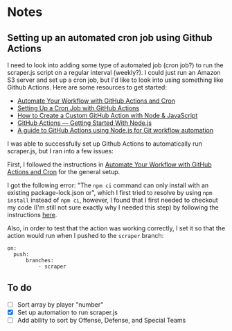 # Notes

## Setting up an automated cron job using Github Actions

I need to look into adding some type of automated job (cron job?) to run the scraper.js script on a regular interval (weekly?). I could just run an Amazon S3 server and set up a cron job, but I'd like to look into using something like Github Actions. Here are some resources to get started:

- [Automate Your Workflow with GitHub Actions and Cron](https://towardsdatascience.com/automate-workflow-github-actions-cron-130a8bf68ca6)
- [Setting Up a Cron Job with GitHub Actions](https://www.lagerdata.com/articles/setting-up-a-cron-job-with-github-actions)
- [How to Create a Custom GitHub Action with Node & JavaScript](https://spacejelly.dev/posts/how-to-create-a-custom-github-action-with-node-javascript/)
- [GitHub Actions — Getting Started With Node.js](https://futurestud.io/tutorials/github-actions-getting-started-with-node-js)
- [A guide to GitHub Actions using Node.js for Git workflow automation](https://medium.com/datreeio/a-guide-to-github-actions-using-node-js-for-git-workflow-automation-dbf1d3470f31)

I was able to successfully set up Github Actions to automatically run scraper.js, but I ran into a few issues:

First, I followed the instructions in [Automate Your Workflow with GitHub Actions and Cron](https://towardsdatascience.com/automate-workflow-github-actions-cron-130a8bf68ca6) for the general setup.

I got the following error: "The `npm ci` command can only install with an existing package-lock.json or", which I first tried to resolve by using `npm install` instead of `npm ci`, however, I found that I first needed to checkout my code (I'm still not sure exactly why I needed this step) by following the instructions [here](https://stackoverflow.com/questions/68607702/npm-install-falied-in-github-action).

Also, in order to test that the action was working correctly, I set it so that the action would run when I pushed to the `scraper` branch:

```
on:
  push:
	  branches:
		  - scraper
```

## To do

- [ ] Sort array by player "number"
- [x] Set up automation to run scraper.js
- [ ] Add ability to sort by Offense, Defense, and Special Teams
